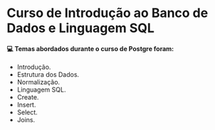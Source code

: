 # Curso de Introdução ao Banco de Dados e Linguagem SQL
#### :computer: Temas abordados durante o curso de Postgre foram:
- Introdução.
- Estrutura dos Dados.
- Normalização.
- Linguagem SQL.
- Create.
- Insert.
- Select.
- Joins.
